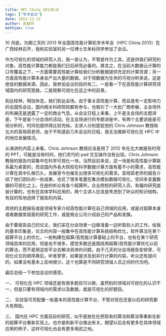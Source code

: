 ```yaml
---
title: HPC China 2013札记
tags: ["学术会议"]
date: 2013-11-13
author: 吴斐然
mathjax: true
---
```


10 月底，为期三天的 2013 年全国高性能计算机学术年会（HPC China 2013）在广西桂林召开，我和实验室的另一位博士生朱标同学参加了会议。

作为可视化的领域的研究人员，我一直认为，不管是作为工具，还是供我们研究的对象，高性能计算能力都是我们日后研究必备的。换言之，在当前大数据云计算的口号覆盖之下，一方面需要高性能计算给我们分析数据提供充足的计算资源；另一方面高性能计算本身会产出大量的数据，对于视数据为生命的可视分析来说，这是绝佳的数据来源。因此，我参加会议的目的有二，一是看一下在高性能计算研究领域国内的研究思路，二是观察可视化在这之中的前景。

到达桂林，稍加休息，我们到达会场。由于事关高性能计算，而且是有一定影响力的全国性会议，国内相关科研院校都有参与，也吸引了一大批厂商参展，主会场外的布展还是透露了一定的商业气息。从会议日程上来看，上午是主会场的主题讲座，下午是各个分会场的活动。在主会场进行的专题讲座中，有两个主要讲座是可视分析的，时间也提供得比较充裕，主讲人分别是犹他的 Chris Johnson 教授和北大的袁晓茹老师。由于不知道前几年会议的日程，我无法推断可视化在 HPC 中的地位发展情况。

从演讲的内容上来看，Chris Johnson 教授应该是用了 2012 年在北大做报告时用的 PPT，可能是没有时间，他们灵巧的 pad 交互操作没有出现。Chris Johnson 教授的报告内容集中在科学可视化一块，当然目前来说，这一块是和高性能计算联系最为紧密的，而且国内外各大院校在科学数据计算方面有着不小的需求，高性能计算在其中扎根已久，发展至今也催生出很多可视化的需求。袁晓茹老师的报告介绍了他们团队的一些成果，也花了很多笔墨在集合模拟数据可视化，空间多变量数据的可视化之上。在座的听众有各个超算所，企业院校的研究人员，有偏向研究底层计算的，也有在具体学科应用的，两个主讲人应该是考虑到了听众的知识结构，有目的性地选择了报告的内容。

其他的主题报告或是领域专家介绍高性能计算在自己领域的应用，或是对超算本身或者数据库层面的研究工作，或是商业公司介绍自己的产品和发展。

由于要报告自己的论文，我们呆在分会场里一边做准备一边听取别人的工作。给我的基本印象是，论文的内容一般集中在高性能计算系统结构优化，软件算法在某个超算平台上的优化，一些构建在超算/高性能计算基础上的平台，也有在某个研究领域具体的应用，但是也不很多，感觉多数还是围绕用超算/高性能计算优化以前的算法，而不是用这些平台去解决具体的问题。由于几天的分会场报告安排里，可视化论文的顺序靠后，听者寥寥，如果是涉及到并行计算的内容，听众还有提问的，如果没有基本上反响很少。这个也算是不同研究领域人员之间的代沟吧。

最后总结一下参加会议的感受。

一、 可视化在 HPC 领域还是有很多题目可以做，虽然别的领域对可视化的认识不一，但是只要有领域内的需求以及数据，就是可视化的好题目。

二、 实验室可否配置一些基本的高性能计算平台，不管对现在还是以后的研究都大有帮助。

三、 国内在 HPC 方面目前的研究，似乎是放在在把现有的算法和算法等重新在新的超算平台重新实现上。也许是和新平台推出有关，期望以后会有更多在具体领域应用的例子，这样可视化也会有更多用武之地。

